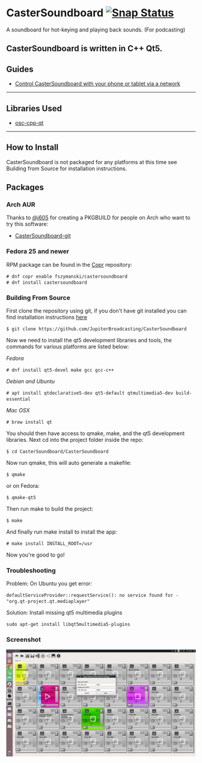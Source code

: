 

CasterSoundboard [![Snap Status](https://build.snapcraft.io/badge/JupiterBroadcasting/CasterSoundboard.svg)](https://build.snapcraft.io/user/JupiterBroadcasting/CasterSoundboard)
================

A soundboard for hot-keying and playing back sounds. (For podcasting)

CasterSoundboard is written in C++ Qt5.
---

## Guides
+ [Control CasterSoundboard with your phone or tablet via a network](https://github.com/JupiterBroadcasting/CasterSoundboard/wiki/Guide:-How-to-Control-CasterSoundboard-Using-Your-Phone-or-Tablet "CasterSoundboard's Wiki")
---

## Libraries Used
+ [osc-cpp-qt](https://github.com/MugenSAS/osc-cpp-qt)
---

## How to Install

CasterSoundboard is not packaged for any platforms at this time see
Building from Source for installation instructions.

## Packages
### Arch AUR
Thanks to [@j605](https://github.com/j605 "Jagannathan Tiruvallur Eachambadi") for creating a PKGBUILD for people on Arch who want to try this software:
+ [CasterSoundboard-git](https://aur.archlinux.org/packages/castersoundboard-git)

### Fedora 25 and newer
RPM package can be found in the [Copr](https://copr.fedorainfracloud.org/coprs/fszymanski/castersoundboard/) repository:
```
# dnf copr enable fszymanski/castersoundboard
# dnf install castersoundboard
```

### Building From Source

First clone the repository using git, if you don't have git installed
you can find installation instructions [here](https://git-scm.com)

```
$ git clone https://github.com/JupiterBroadcasting/CasterSoundboard
```

Now we need to install the qt5 development libraries and tools, the
commands for various platforms are listed below:

*Fedora*
```
# dnf install qt5-devel make gcc gcc-c++
```

*Debian and Ubuntu*
```
# apt install qtdeclarative5-dev qt5-default qtmultimedia5-dev build-essential
```

*Mac OSX*
```
# brew install qt
```

You should then have access to qmake, make, and the qt5 development
libraries. Next cd into the project folder inside the repo:

```
$ cd CasterSoundboard/CasterSoundboard
```

Now run qmake, this will auto generate a makefile:

```
$ qmake
```

or on Fedora:

```
$ qmake-qt5
```

Then run make to build the project:

```
$ make
```

And finally run make install to install the app:

```
# make install INSTALL_ROOT=/usr
```

Now you're good to go!

### Troubleshooting ###
Problem: On Ubuntu you get error:
```
defaultServiceProvider::requestService(): no service found for - "org.qt-project.qt.mediaplayer"
```
Solution: Install missing qt5 multimedia plugins
```
sudo apt-get install libqt5multimedia5-plugins
```
### Screenshot ###
![Alt text](/docs/img/screenshot.png?raw=true "Running on Ubuntu")
